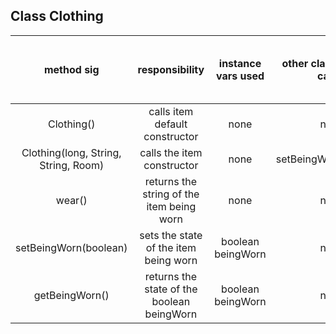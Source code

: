 ## Class Clothing

| method sig | responsibility | instance vars used | other class methods called | objects used with method calls | lines of code |
|:----------:|:--------------:|:------------------:|:--------------------------:|:------------------------------:|:-------------:|
|Clothing()|calls item default constructor|none|none|none|3|
|Clothing(long, String, String, Room)|calls the item constructor|none|setBeingWorn(boolean)|none|4|
|wear()|returns the string of the item being worn|none|none|this|3|
|setBeingWorn(boolean)|sets the state of the item being worn|boolean beingWorn|none|none|3|
|getBeingWorn()|returns the state of the boolean beingWorn|boolean beingWorn|none|none|3|
